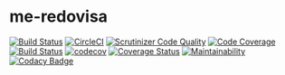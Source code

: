 # me-redovisa

[![Build Status](https://travis-ci.org/guni12/me-redovisa.svg?branch=master)](https://travis-ci.org/guni12/me-redovisa)
[![CircleCI](https://circleci.com/gh/guni12/me-redovisa.svg?style=svg)](https://circleci.com/gh/guni12/me-redovisa)
[![Scrutinizer Code Quality](https://scrutinizer-ci.com/g/guni12/me-redovisa/badges/quality-score.png?b=master)](https://scrutinizer-ci.com/g/guni12/me-redovisa/?branch=master)
[![Code Coverage](https://scrutinizer-ci.com/g/guni12/me-redovisa/badges/coverage.png?b=master)](https://scrutinizer-ci.com/g/guni12/me-redovisa/?branch=master)
[![Build Status](https://scrutinizer-ci.com/g/guni12/me-redovisa/badges/build.png?b=master)](https://scrutinizer-ci.com/g/guni12/me-redovisa/build-status/master)
[![codecov](https://codecov.io/gh/guni12/me-redovisa/branch/master/graph/badge.svg)](https://codecov.io/gh/guni12/me-redovisa)
 [![Coverage Status](https://coveralls.io/repos/github/guni12/me-redovisa/badge.svg?branch=master)](https://coveralls.io/github/guni12/me-redovisa?branch=master)
 [![Maintainability](https://api.codeclimate.com/v1/badges/6ad0c8cd16941ac771ab/maintainability)](https://codeclimate.com/github/guni12/me-redovisa/maintainability)
 [![Codacy Badge](https://api.codacy.com/project/badge/Grade/9411c018551d4c458af2e4d88b401f55)](https://www.codacy.com/app/guni12/me-redovisa?utm_source=github.com&amp;utm_medium=referral&amp;utm_content=guni12/me-redovisa&amp;utm_campaign=Badge_Grade)